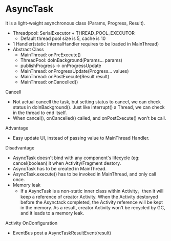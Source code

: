 # AsyncTask

It is a light-weight asynchronous class (Params, Progress, Result).
- Threadpool: SerialExecutor + THREAD_POOL_EXECUTOR
    - Default thread pool size is 5, cache is 10
- 1 Handler(static InternalHandler requires to be loaded in MainThread)
- Abstract Class
    - MainThread: onPreExecute()
    - ThreadPool: doInBackground(Params... params)
    - publishProgress -> onProgressUpdate
    - MainThread: onProgressUpdate(Progress... values)
    - MainThread: onPostExecute(Result result)
    - MainThread: onCancelled()

Cancell
- Not actual cancell the task, but setting status to cancel, we can check status in doInBackground(). Just like interrupt() a Thread, we can check in the thread to end itself.
- When cancel(), onCancelled() called, and onPostExecute() won't be call.

Advantage
- Easy update UI, instead of passing value to MainThread Handler.

Disadvantage
- AsyncTask doesn't bind with any component's lifecycle (eg: cancel(boolean) it when Activity/Fragment destory.
- AsyncTask has to be created in MainThread.
- AsyncTask.execute() has to be invoked in MainThread, and only call once.
- Memory leak
    - If a AsyncTask is a non-static inner class within Activity，then it will keep a reference of creator Activity. When the Activity destoryed before the Asynctack completed, the Activity reference will be kept in the memory. As a result, creator Activity won't be recycled by GC, and it leads to a memory leak.

Activity OnConfiguration
- EventBus post a AsyncTaskResultEvent(result)